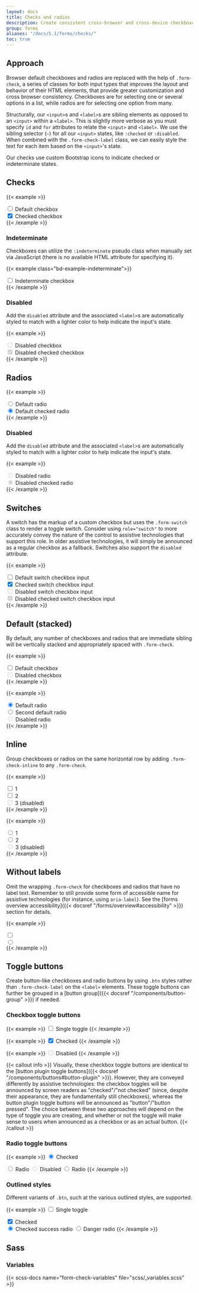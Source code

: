 ```yaml
---
layout: docs
title: Checks and radios
description: Create consistent cross-browser and cross-device checkboxes and radios with our completely rewritten checks component.
group: forms
aliases: "/docs/5.1/forms/checks/"
toc: true
---
```


## Approach

Browser default checkboxes and radios are replaced with the help of `.form-check`, a series of classes for both input types that improves the layout and behavior of their HTML elements, that provide greater customization and cross browser consistency. Checkboxes are for selecting one or several options in a list, while radios are for selecting one option from many.

Structurally, our `<input>`s and `<label>`s are sibling elements as opposed to an `<input>` within a `<label>`. This is slightly more verbose as you must specify `id` and `for` attributes to relate the `<input>` and `<label>`. We use the sibling selector (`~`) for all our `<input>` states, like `:checked` or `:disabled`. When combined with the `.form-check-label` class, we can easily style the text for each item based on the `<input>`'s state.

Our checks use custom Bootstrap icons to indicate checked or indeterminate states.

## Checks

{{< example >}}
<div class="bs-form-check">
  <input class="bs-form-check-input" type="checkbox" value="" id="flexCheckDefault">
  <label class="bs-form-check-label" for="flexCheckDefault">
    Default checkbox
  </label>
</div>
<div class="bs-form-check">
  <input class="bs-form-check-input" type="checkbox" value="" id="flexCheckChecked" checked>
  <label class="bs-form-check-label" for="flexCheckChecked">
    Checked checkbox
  </label>
</div>
{{< /example >}}

### Indeterminate

Checkboxes can utilize the `:indeterminate` pseudo class when manually set via JavaScript (there is no available HTML attribute for specifying it).

{{< example class="bd-example-indeterminate">}}
<div class="bs-form-check">
  <input class="bs-form-check-input" type="checkbox" value="" id="flexCheckIndeterminate">
  <label class="bs-form-check-label" for="flexCheckIndeterminate">
    Indeterminate checkbox
  </label>
</div>
{{< /example >}}

### Disabled

Add the `disabled` attribute and the associated `<label>`s are automatically styled to match with a lighter color to help indicate the input's state.

{{< example >}}
<div class="bs-form-check">
  <input class="bs-form-check-input" type="checkbox" value="" id="flexCheckDisabled" disabled>
  <label class="bs-form-check-label" for="flexCheckDisabled">
    Disabled checkbox
  </label>
</div>
<div class="bs-form-check">
  <input class="bs-form-check-input" type="checkbox" value="" id="flexCheckCheckedDisabled" checked disabled>
  <label class="bs-form-check-label" for="flexCheckCheckedDisabled">
    Disabled checked checkbox
  </label>
</div>
{{< /example >}}

## Radios

{{< example >}}
<div class="bs-form-check">
  <input class="bs-form-check-input" type="radio" name="flexRadioDefault" id="flexRadioDefault1">
  <label class="bs-form-check-label" for="flexRadioDefault1">
    Default radio
  </label>
</div>
<div class="bs-form-check">
  <input class="bs-form-check-input" type="radio" name="flexRadioDefault" id="flexRadioDefault2" checked>
  <label class="bs-form-check-label" for="flexRadioDefault2">
    Default checked radio
  </label>
</div>
{{< /example >}}

### Disabled

Add the `disabled` attribute and the associated `<label>`s are automatically styled to match with a lighter color to help indicate the input's state.

{{< example >}}
<div class="bs-form-check">
  <input class="bs-form-check-input" type="radio" name="flexRadioDisabled" id="flexRadioDisabled" disabled>
  <label class="bs-form-check-label" for="flexRadioDisabled">
    Disabled radio
  </label>
</div>
<div class="bs-form-check">
  <input class="bs-form-check-input" type="radio" name="flexRadioDisabled" id="flexRadioCheckedDisabled" checked disabled>
  <label class="bs-form-check-label" for="flexRadioCheckedDisabled">
    Disabled checked radio
  </label>
</div>
{{< /example >}}

## Switches

A switch has the markup of a custom checkbox but uses the `.form-switch` class to render a toggle switch. Consider using `role="switch"` to more accurately convey the nature of the control to assistive technologies that support this role. In older assistive technologies, it will simply be announced as a regular checkbox as a fallback. Switches also support the `disabled` attribute.

{{< example >}}
<div class="bs-form-check form-switch">
  <input class="bs-form-check-input" type="checkbox" role="switch" id="flexSwitchCheckDefault">
  <label class="bs-form-check-label" for="flexSwitchCheckDefault">Default switch checkbox input</label>
</div>
<div class="bs-form-check form-switch">
  <input class="bs-form-check-input" type="checkbox" role="switch" id="flexSwitchCheckChecked" checked>
  <label class="bs-form-check-label" for="flexSwitchCheckChecked">Checked switch checkbox input</label>
</div>
<div class="bs-form-check form-switch">
  <input class="bs-form-check-input" type="checkbox" role="switch" id="flexSwitchCheckDisabled" disabled>
  <label class="bs-form-check-label" for="flexSwitchCheckDisabled">Disabled switch checkbox input</label>
</div>
<div class="bs-form-check form-switch">
  <input class="bs-form-check-input" type="checkbox" role="switch" id="flexSwitchCheckCheckedDisabled" checked disabled>
  <label class="bs-form-check-label" for="flexSwitchCheckCheckedDisabled">Disabled checked switch checkbox input</label>
</div>
{{< /example >}}

## Default (stacked)

By default, any number of checkboxes and radios that are immediate sibling will be vertically stacked and appropriately spaced with `.form-check`.

{{< example >}}
<div class="bs-form-check">
  <input class="bs-form-check-input" type="checkbox" value="" id="defaultCheck1">
  <label class="bs-form-check-label" for="defaultCheck1">
    Default checkbox
  </label>
</div>
<div class="bs-form-check">
  <input class="bs-form-check-input" type="checkbox" value="" id="defaultCheck2" disabled>
  <label class="bs-form-check-label" for="defaultCheck2">
    Disabled checkbox
  </label>
</div>
{{< /example >}}

{{< example >}}
<div class="bs-form-check">
  <input class="bs-form-check-input" type="radio" name="exampleRadios" id="exampleRadios1" value="option1" checked>
  <label class="bs-form-check-label" for="exampleRadios1">
    Default radio
  </label>
</div>
<div class="bs-form-check">
  <input class="bs-form-check-input" type="radio" name="exampleRadios" id="exampleRadios2" value="option2">
  <label class="bs-form-check-label" for="exampleRadios2">
    Second default radio
  </label>
</div>
<div class="bs-form-check">
  <input class="bs-form-check-input" type="radio" name="exampleRadios" id="exampleRadios3" value="option3" disabled>
  <label class="bs-form-check-label" for="exampleRadios3">
    Disabled radio
  </label>
</div>
{{< /example >}}

## Inline

Group checkboxes or radios on the same horizontal row by adding `.form-check-inline` to any `.form-check`.

{{< example >}}
<div class="bs-form-check form-check-inline">
  <input class="bs-form-check-input" type="checkbox" id="inlineCheckbox1" value="option1">
  <label class="bs-form-check-label" for="inlineCheckbox1">1</label>
</div>
<div class="bs-form-check form-check-inline">
  <input class="bs-form-check-input" type="checkbox" id="inlineCheckbox2" value="option2">
  <label class="bs-form-check-label" for="inlineCheckbox2">2</label>
</div>
<div class="bs-form-check form-check-inline">
  <input class="bs-form-check-input" type="checkbox" id="inlineCheckbox3" value="option3" disabled>
  <label class="bs-form-check-label" for="inlineCheckbox3">3 (disabled)</label>
</div>
{{< /example >}}

{{< example >}}
<div class="bs-form-check form-check-inline">
  <input class="bs-form-check-input" type="radio" name="inlineRadioOptions" id="inlineRadio1" value="option1">
  <label class="bs-form-check-label" for="inlineRadio1">1</label>
</div>
<div class="bs-form-check form-check-inline">
  <input class="bs-form-check-input" type="radio" name="inlineRadioOptions" id="inlineRadio2" value="option2">
  <label class="bs-form-check-label" for="inlineRadio2">2</label>
</div>
<div class="bs-form-check form-check-inline">
  <input class="bs-form-check-input" type="radio" name="inlineRadioOptions" id="inlineRadio3" value="option3" disabled>
  <label class="bs-form-check-label" for="inlineRadio3">3 (disabled)</label>
</div>
{{< /example >}}

## Without labels

Omit the wrapping `.form-check` for checkboxes and radios that have no label text. Remember to still provide some form of accessible name for assistive technologies (for instance, using `aria-label`). See the [forms overview accessibility]({{< docsref "/forms/overview#accessibility" >}}) section for details.

{{< example >}}
<div>
  <input class="bs-form-check-input" type="checkbox" id="checkboxNoLabel" value="" aria-label="...">
</div>

<div>
  <input class="bs-form-check-input" type="radio" name="radioNoLabel" id="radioNoLabel1" value="" aria-label="...">
</div>
{{< /example >}}

## Toggle buttons

Create button-like checkboxes and radio buttons by using `.btn` styles rather than `.form-check-label` on the `<label>` elements. These toggle buttons can further be grouped in a [button group]({{< docsref "/components/button-group" >}}) if needed.

### Checkbox toggle buttons

{{< example >}}
<input type="checkbox" class="bs-btn-check" id="btn-check" autocomplete="off">
<label class="bs-btn bs-btn-primary" for="btn-check">Single toggle</label>
{{< /example >}}

{{< example >}}
<input type="checkbox" class="bs-btn-check" id="btn-check-2" checked autocomplete="off">
<label class="bs-btn bs-btn-primary" for="btn-check-2">Checked</label>
{{< /example >}}

{{< example >}}
<input type="checkbox" class="bs-btn-check" id="btn-check-3" autocomplete="off" disabled>
<label class="bs-btn bs-btn-primary" for="btn-check-3">Disabled</label>
{{< /example >}}

{{< callout info >}}
Visually, these checkbox toggle buttons are identical to the [button plugin toggle buttons]({{< docsref "/components/buttons#button-plugin" >}}). However, they are conveyed differently by assistive technologies: the checkbox toggles will be announced by screen readers as "checked"/"not checked" (since, despite their appearance, they are fundamentally still checkboxes), whereas the button plugin toggle buttons will be announced as "button"/"button pressed". The choice between these two approaches will depend on the type of toggle you are creating, and whether or not the toggle will make sense to users when announced as a checkbox or as an actual button.
{{< /callout >}}

### Radio toggle buttons

{{< example >}}
<input type="radio" class="bs-btn-check" name="options" id="option1" autocomplete="off" checked>
<label class="bs-btn bs-btn-secondary" for="option1">Checked</label>

<input type="radio" class="bs-btn-check" name="options" id="option2" autocomplete="off">
<label class="bs-btn bs-btn-secondary" for="option2">Radio</label>

<input type="radio" class="bs-btn-check" name="options" id="option3" autocomplete="off" disabled>
<label class="bs-btn bs-btn-secondary" for="option3">Disabled</label>

<input type="radio" class="bs-btn-check" name="options" id="option4" autocomplete="off">
<label class="bs-btn bs-btn-secondary" for="option4">Radio</label>
{{< /example >}}

### Outlined styles

Different variants of `.btn`, such at the various outlined styles, are supported.

{{< example >}}
<input type="checkbox" class="bs-btn-check" id="btn-check-outlined" autocomplete="off">
<label class="bs-btn bs-btn-outline-primary" for="btn-check-outlined">Single toggle</label><br>

<input type="checkbox" class="bs-btn-check" id="btn-check-2-outlined" checked autocomplete="off">
<label class="bs-btn bs-btn-outline-secondary" for="btn-check-2-outlined">Checked</label><br>

<input type="radio" class="bs-btn-check" name="options-outlined" id="success-outlined" autocomplete="off" checked>
<label class="bs-btn bs-btn-outline-success" for="success-outlined">Checked success radio</label>

<input type="radio" class="bs-btn-check" name="options-outlined" id="danger-outlined" autocomplete="off">
<label class="bs-btn bs-btn-outline-danger" for="danger-outlined">Danger radio</label>
{{< /example >}}

## Sass

### Variables

{{< scss-docs name="form-check-variables" file="scss/_variables.scss" >}}

